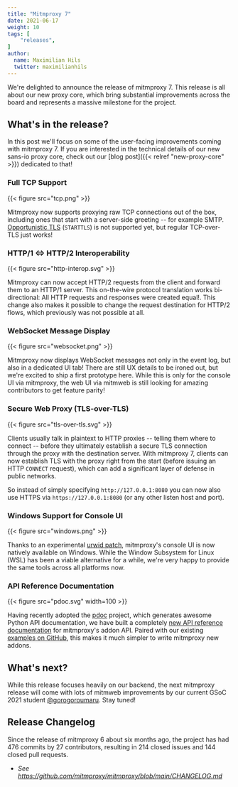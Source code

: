 ```yaml
---
title: "Mitmproxy 7"
date: 2021-06-17
weight: 10
tags: [
    "releases",
]
author:
  name: Maximilian Hils
  twitter: maximilianhils
---
```


We're delighted to announce the release of mitmproxy 7. This release is all about our new proxy core,
which bring substantial improvements across the board and represents a massive milestone for the project.

<!--more-->

## What's in the release?

In this post we'll focus on some of the user-facing improvements coming with mitmproxy 7. If you are interested
in the technical details of our new sans-io proxy core, check 
out our [blog post]({{< relref "new-proxy-core" >}}) dedicated to that!


### Full TCP Support

{{< figure src="tcp.png" >}}

Mitmproxy now supports proxying raw TCP connections out of the box, including ones that start with a server-side 
greeting -- for example SMTP. [Opportunistic TLS](https://en.wikipedia.org/wiki/Opportunistic_TLS) (`STARTTLS`) is not 
supported yet, but regular TCP-over-TLS just works!


### HTTP/1 ⇔ HTTP/2 Interoperability

{{< figure src="http-interop.svg" >}}

Mitmproxy can now accept HTTP/2 requests from the client and forward them to an HTTP/1 server. This on-the-wire protocol translation works bi-directional: All HTTP requests and responses were created equal!. This change also makes it possible to change the request destination for 
HTTP/2 flows, which previously was not possible at all.

### WebSocket Message Display

{{< figure src="websocket.png" >}}

Mitmproxy now displays WebSocket messages not only in the event log, but also in a dedicated UI tab!
There are still UX details to be ironed out, but we're excited to ship a first prototype here. While this is only for the console UI via mitmproxy, the web UI via mitmweb is still looking for amazing contributors to get feature parity!

### Secure Web Proxy (TLS-over-TLS)

{{< figure src="tls-over-tls.svg" >}}

Clients usually talk in plaintext to HTTP proxies -- telling them where to connect -- before they ultimately establish 
a secure TLS connection through the proxy with the destination server. With mitmproxy 7, clients can now establish TLS 
with the proxy right from the start (before issuing an HTTP `CONNECT` request), 
which can add a significant layer of defense in public networks. 

So instead of simply specifying `http://127.0.0.1:8080` you can now also use HTTPS via `https://127.0.0.1:8080` (or any other listen host and port).


### Windows Support for Console UI

{{< figure src="windows.png" >}}

Thanks to an experimental [urwid patch](https://github.com/urwid/urwid/pull/448), mitmproxy's console UI
is now natively available on Windows. While the Window Subsystem for Linux (WSL) has been a viable alternative
for a while, we're very happy to provide the same tools across all platforms now.

### API Reference Documentation

{{< figure src="pdoc.svg" width=100 >}}

Having recently adopted the [pdoc](https://pdoc.dev) project, which generates awesome Python API documentation, 
we have built a completely [new API reference documentation](https://docs.mitmproxy.org/archive/v7/api/events.html) for mitmproxy's 
addon API. Paired with our existing [examples on GitHub](https://github.com/mitmproxy/mitmproxy/tree/main/examples), 
this makes it much simpler to write mitmproxy new addons.

## What's next?

While this release focuses heavily on our backend, the next mitmproxy release will come with lots of mitmweb 
improvements by our current GSoC 2021 student [@gorogoroumaru](https://github.com/gorogoroumaru). Stay tuned!

## Release Changelog

Since the release of mitmproxy 6 about six months ago, the project has had 476 commits by 27 contributors, 
resulting in 214 closed issues and 144 closed pull requests.

* *See https://github.com/mitmproxy/mitmproxy/blob/main/CHANGELOG.md*
